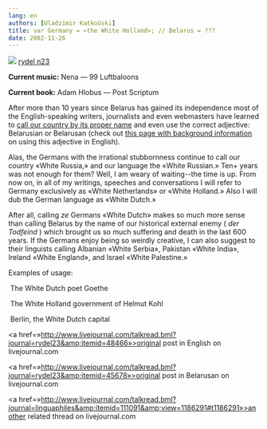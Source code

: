 ```yaml
---
lang: en
authors: [Uladzimir Katkoŭski]
title: var Germany = «the White Holland»; // Belarus = ???
date: 2002-11-26
---
```



<img src=»smiley/smiley1.gif» /> <a href=»http://www.livejournal.com/users/rydel23/»>rydel n23</a>

<strong>Current music:</strong> Nena — 99 Luftbaloons

<strong>Current book:</strong> Adam Hlobus — Post Scriptum

After more than 10 years since Belarus has gained its independence most of the English-speaking writers, journalists and even webmasters have learned to <a href=»articles/art_belarus_name.html»>call our country by its proper name</a> and even use the correct adjective: Belarusian or Belarusan (check out <a href=»http://www.belarus-misc.org/bel-one.htm»>this page with background information</a> on using this adjective in English).

Alas, the Germans with the irrational stubbornness continue to call our country «White Russia,» and our language the «White Russian.» Ten+ years was not enough for them? Well, I am weary of waiting--the time is up. From now on, in all of my writings, speeches and conversations I will refer to Germany exclusively as «White Netherlands» or «White Holland.» Also I will dub the German language as «White Dutch.»

After all, calling  *ze*  Germans «White Dutch» makes so much more sense than calling Belarus by the name of our historical external enemy ( *der Todfeind* ) which brought us so much suffering and death in the last 600 years. If the Germans enjoy being so weirdly creative, I can also suggest to their linguists calling Albanian «White Serbia», Pakistan «White India», Ireland «White England», and Israel «White Palestine.»

Examples of usage:

 The White Dutch poet Goethe

 The White Holland government of Helmut Kohl

 Berlin, the White Dutch capital

<span class=»small»><a href=»http://www.livejournal.com/talkread.bml?journal=rydel23&amp;itemid=48466»>original post in English on livejournal.com</a>

<a href=»http://www.livejournal.com/talkread.bml?journal=rydel23&amp;itemid=45678»>original post in Belarusan on livejournal.com</a>

<a href=»http://www.livejournal.com/talkread.bml?journal=linguaphiles&amp;itemid=111091&amp;view=1186291#t1186291»>another related thread on livejournal.com</a></span>

